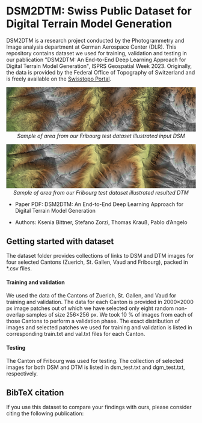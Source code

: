 # DSM2DTM: Swiss Public Dataset for Digital Terrain Model Generation
DSM2DTM is a research project conducted by the Photogrammetry and Image analysis department at German Aerospace Center (DLR).
This repository contains dataset we used for training, validation and testing in our pablication "DSM2DTM: An End-to-End Deep Learning Approach for Digital Terrain Model Generation", ISPRS Geospatial Week 2023. Originally, the data is provided by the Federal Office of Topography of Switzerland and is freely available on the [Swisstopo Portal](https://www.swisstopo.admin.ch/en/geodata.html).

<p align="center">
  <img src="https://github.com/KseniaBittner/DSM2DTM/blob/main/img/FribourgMountain_DSM.jpg" alt>
  <em>Sample of area from our Fribourg test dataset illustrated input DSM</em>
</p>

<p align="center">
  <img src="https://github.com/KseniaBittner/DSM2DTM/blob/main/img/FribourgMountain_EffNet.jpg" alt>
  <em>Sample of area from our Fribourg test dataset illustrated resulted DTM</em>
</p>

+ Paper PDF: DSM2DTM: An End-to-End Deep Learning Approach for Digital Terrain Model Generation

+ Authors: Ksenia Bittner, Stefano Zorzi, Thomas Krauß, Pablo d’Angelo

## Getting started with dataset

The dataset folder provides collections of links to DSM and DTM images for four selected Cantons (Zuerich, St. Gallen, Vaud and Fribourg), packed in *.csv files. 

#### Training and validation
We used the data of the Cantons of Zuerich, St. Gallen, and Vaud for training and validation. The data for each Canton is provided in 2000×2000 px image patches out of which we have selected only eight random non-overlap samples of size 256×256 px. We took 10 % of images from each of those Cantons to perform a validation phase. The exact distribution of images and selected patches we used for training and validation is listed in corresponding train.txt and val.txt files for each Canton. 

#### Testing

The Canton of Fribourg was used for testing. The collection of selected images for both DSM and DTM is listed in dsm_test.txt and dgm_test.txt, respectively. 

## BibTeX citation
If you use this dataset to compare your findings with ours, please consider citing the following publication:
